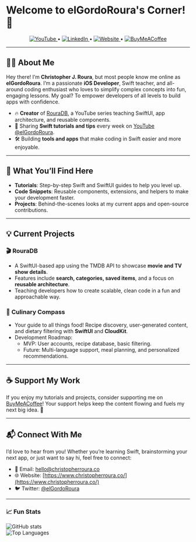 # Welcome to elGordoRoura's Corner! 👋

<p align="center">
  <a href="https://www.youtube.com/@elGordoRoura">
    <img src="https://img.shields.io/badge/YouTube-elGordoRoura-red?logo=youtube&logoColor=white&style=flat-square" alt="YouTube">
  </a>
  •
  <a href="https://www.linkedin.com/in/cjroura/">
    <img src="https://img.shields.io/badge/LinkedIn-cjroura-blue?logo=linkedin&logoColor=white&style=flat-square" alt="LinkedIn">
  </a>
  •
  <a href="https://www.christopherroura.co/">
    <img src="https://img.shields.io/badge/Website-Christopher%20Roura-brightgreen?logo=google-chrome&logoColor=white&style=flat-square" alt="Website">
  </a>
  •
  <a href="https://www.buymeacoffee.com/elGordoRoura/">
    <img src="https://img.shields.io/badge/Support-Buy%20Me%20a%20Coffee-ffdd00?logo=buy-me-a-coffee&logoColor=white&style=flat-square" alt="BuyMeACoffee">
  </a>
</p>

---

## 👨‍💻 About Me  
Hey there! I’m **Christopher J. Roura**, but most people know me online as **elGordoRoura**. I’m a passionate **iOS Developer**, Swift teacher, and all-around coding enthusiast who loves to simplify complex concepts into fun, engaging lessons. My goal? To empower developers of all levels to build apps with confidence.

- 🔥 **Creator** of [RouraDB](https://www.youtube.com/@elGordoRoura), a YouTube series teaching SwiftUI, app architecture, and reusable components.  
- 🎥 Sharing **Swift tutorials and tips** every week on [YouTube @elGordoRoura](https://www.youtube.com/@elGordoRoura).  
- 🛠 Building **tools and apps** that make coding in Swift easier and more enjoyable.  

---

## 🚀 What You’ll Find Here  

- **Tutorials**: Step-by-step Swift and SwiftUI guides to help you level up.  
- **Code Snippets**: Reusable components, extensions, and helpers to make your development faster.  
- **Projects**: Behind-the-scenes looks at my current apps and open-source contributions.  

---

## 💡 Current Projects  

### 🎬 **RouraDB**  
- A SwiftUI-based app using the TMDB API to showcase **movie and TV show details**.  
- Features include **search, categories, saved items**, and a focus on **reusable architecture**.  
- Teaching developers how to create scalable, clean code in a fun and approachable way.  

### 🍴 **Culinary Compass**  
- Your guide to all things food! Recipe discovery, user-generated content, and dietary filtering with **SwiftUI** and **CloudKit**.  
- Development Roadmap:
  - MVP: User accounts, recipe database, basic filtering.  
  - Future: Multi-language support, meal planning, and personalized recommendations.  

---

## ☕️ Support My Work  

If you enjoy my tutorials and projects, consider supporting me on [BuyMeACoffee](https://www.buymeacoffee.com/elGordoRoura/)! Your support helps keep the content flowing and fuels my next big idea. 🙌  

---

## 📬 Connect With Me  

I’d love to hear from you! Whether you’re learning Swift, brainstorming your next app, or just want to say hi, feel free to connect:  
- 💌 Email: [hello@christopherroura.co](mailto:hello@christopherroura.co)  
- 🌐 Website: [https://www.christopherroura.co/](https://www.christopherroura.co/)  
- 🐦 Twitter: [@elGordoRoura](https://twitter.com/elGordoRoura)  

---

### 📈 Fun Stats  

![GitHub stats](https://github-readme-stats.vercel.app/api?username=elGordoCJRoura&show_icons=true&theme=radical)  
![Top Languages](https://github-readme-stats.vercel.app/api/top-langs/?username=elGordoCJRoura&layout=compact&theme=radical)  

